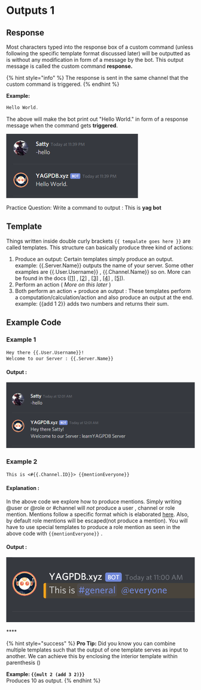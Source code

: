 # Outputs 1

## Response

Most characters typed into the response box of a custom command \(unless following the specific template format discussed later\) will be outputted as is without any modification in form of a message by the bot. This output message is called the custom command **response.** 

{% hint style="info" %}
The response is sent in the same channel that the custom command is triggered.
{% endhint %}

**Example:**

```go
Hello World. 
```

The above will make the bot print out "Hello World." in form of a response message when the command gets **triggered**.

![](../../.gitbook/assets/image%20%283%29.png)

Practice Question: Write a command to output : This is **yag bot**

## Template

Things written inside double curly brackets `{{ tempalate goes here }}` are called templates. This structure can basically produce three kind of actions:

1.  Produce an output: Certain templates simply produce an output.  example: {{.Server.Name}} outputs the name of your server. Some other examples are {{.User.Username}} , {{.Channel.Name}} so on. More can be found in the docs \([\[1\]](https://docs.yagpdb.xyz/reference/templates#guild-server) , [\[2\]](https://docs.yagpdb.xyz/reference/templates#channel) , [\[3\]](https://docs.yagpdb.xyz/reference/templates#message) , [\[4\]](https://docs.yagpdb.xyz/reference/templates#member) , [\[5\]](https://docs.yagpdb.xyz/reference/templates#user)\). 
2.  Perform an action \( _More on this later_ \)
3. Both perform an action + produce an output  : These templates perform a computation/calculation/action and also produce an output at the end. example: {{add 1 2}} adds two numbers and returns their sum.

## Example Code 

### Example 1

```text
Hey there {{.User.Username}}!
Welcome to our Server : {{.Server.Name}}
```

#### Output :

![](../../.gitbook/assets/image%20%287%29.png)

### Example 2

```text
This is <#{{.Channel.ID}}> {{mentionEveryone}}
```

#### Explanation :

In the above code we explore how to produce mentions. Simply writing @user or @role or \#channel will _not_ produce a user , channel or role mention. Mentions follow a specific format which is elaborated [here](https://docs.yagpdb.xyz/reference/templates#mentions). Also, by default role mentions will be escaped\(not produce a mention\). You will have to use special templates to produce a role mention as seen in the above code with `{{mentionEveryone}}` .

#### Output :

![](../../.gitbook/assets/image%20%285%29.png)

\*\*\*\*

{% hint style="success" %}
**Pro Tip:** Did you know you can combine multiple templates such that the output of one template serves as input to another. We can achieve this by enclosing the interior template within parenthesis \(\)

**Example: `{{mult 2 (add 3 2)}}`**  
Produces 10 as output.
{% endhint %}




